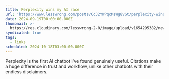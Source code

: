 ```yaml
---
title: Perplexity wins my AI race
url: 'https://www.lesswrong.com/posts/CcJ2YWPqcMsWg8vGt/perplexity-wins-my-ai-race-1'
date: 2024-09-19T00:00:00.000Z
thumbnail: >-
  https://res.cloudinary.com/lesswrong-2-0/image/upload/v1654295382/new_mississippi_river_fjdmww.jpg
syndicated: true
tags:
  - links
scheduled: 2024-10-18T03:00:00.000Z
---
```


Perplexity is the first AI chatbot I've found genuinely useful. Citations make a huge difference in trust and workflow, unlike other chatbots with their endless disclaimers.
